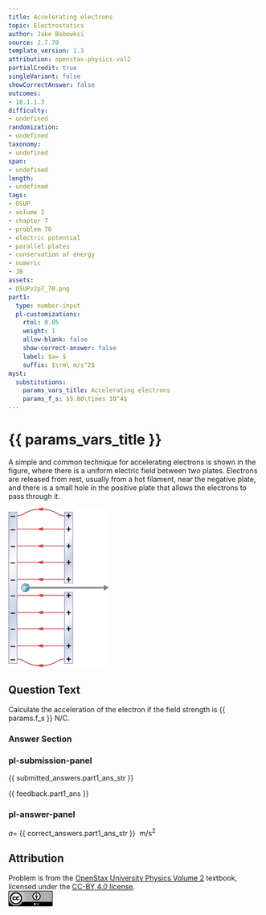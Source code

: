 ```yaml
---
title: Accelerating electrons
topic: Electrostatics
author: Jake Bobowksi
source: 2.7.70
template_version: 1.3
attribution: openstax-physics-vol2
partialCredit: true
singleVariant: false
showCorrectAnswer: false
outcomes:
- 18.1.1.3
difficulty:
- undefined
randomization:
- undefined
taxonomy:
- undefined
span:
- undefined
length:
- undefined
tags:
- OSUP
- volume 2
- chapter 7
- problem 70
- electric potential
- parallel plates
- conservation of energy
- numeric
- JB
assets:
- OSUPv2p7_70.png
part1:
  type: number-input
  pl-customizations:
    rtol: 0.05
    weight: 1
    allow-blank: false
    show-correct-answer: false
    label: $a= $
    suffix: $\rm\ m/s^2$
myst:
  substitutions:
    params_vars_title: Accelerating electrons
    params_f_s: $5.80\times 10^4$
---
```

# {{ params_vars_title }}
A simple and common technique for accelerating electrons is shown in the figure, where there is a uniform electric field between two plates.
Electrons are released from rest, usually from a hot filament, near the negative plate, and there is a small hole in the positive plate that allows the electrons to pass through it.

<img src="OSUPv2p7_70.png" width=200 alt="Electron between charged plates">

## Question Text

Calculate the acceleration of the electron if the field strength  is {{ params.f_s }} $\textrm{ N/C}$.

### Answer Section

### pl-submission-panel

{{ submitted_answers.part1_ans_str }}

{{ feedback.part1_ans }}

### pl-answer-panel

$a=$ {{ correct_answers.part1_ans_str }} $~\mathrm{m}/\mathrm{s}^2$

## Attribution

Problem is from the [OpenStax University Physics Volume 2](https://openstax.org/details/books/university-physics-volume-2) textbook, licensed under the [CC-BY 4.0 license](https://creativecommons.org/licenses/by/4.0/).<br>![Image representing the Creative Commons 4.0 BY license.](https://raw.githubusercontent.com/firasm/bits/master/by.png)
